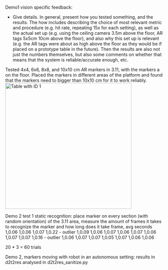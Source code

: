 Demo1 vision specific feedback:
- Give details. In general, present how you tested something, and the results. The how includes describing the choice of most relevant metric and procedure (e.g. hit rate, repeating 15x for each setting), as well as the actual set up (e.g. using the ceiling camera 3.5m above the floor, AR tags 5x5cm 10cm above the floor), and also why this set up is relevant (e.g. the AR tags were about as high above the floor as they would be if placed on a prototype table in the future). Then the results are also not just the numbers themselves, but also some comments on whether that means that the system is reliable/accurate enough, etc.

Tested 4x4, 6x6, 8x8, and 10x10 cm AR markers in 3.11, with the markers a on the floor. Placed the markers in different areas of the platform and found that the markers need to bigger than 10x10 cm for it to work reliably.
<img src="markers/tag_sizes_test.png" alt="Table with ID 1" width="400"/> 


Demo 2 test 1 static recognition:
place marker on every section (with random orientation) of the 3.11 area, measure the amount of frames
it takes to recognize the marker and how long does it take
frame, avg seconds
1,0.06
1,0.06
1,0.07
1,0.22 - outlier
1,0.09
1,0.06
1,0.07
1,0.06
1,0.07
1,0.06
1,0.07
1,0.07
1,0.16 - outlier
1,0.06
1,0.07
1,0.07
1,0.05
1,0.07
1,0.06
1,0.06

20 * 3 = 60 trials

Demo 2, markers moving with robot in an autonomous setting:
results in d2t2res
analysed in d2t2res_sanitize.py





